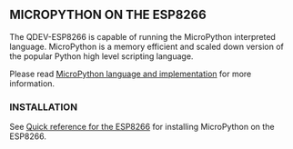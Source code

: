 ## MICROPYTHON ON THE ESP8266

The QDEV-ESP8266 is capable of running the MicroPython interpreted language. 
MicroPython is a memory efficient and scaled down version of the popular Python high level scripting language.

Please read [MicroPython language and implementation](https://docs.micropython.org/en/latest/reference/index.html) for more information.

### INSTALLATION

See [Quick reference for the ESP8266](https://docs.micropython.org/en/latest/esp8266/quickref.html) for installing MicroPython on the ESP8266.

